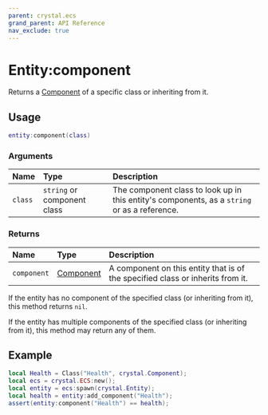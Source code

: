 ```yaml
---
parent: crystal.ecs
grand_parent: API Reference
nav_exclude: true
---
```


# Entity:component

Returns a [Component](component) of a specific class or inheriting from it.

## Usage

```lua
entity:component(class)
```

### Arguments

| Name    | Type                        | Description                                                                                  |
| :------ | :-------------------------- | :------------------------------------------------------------------------------------------- |
| `class` | `string` or component class | The component class to look up in this entity's components, as a `string` or as a reference. |

### Returns

| Name        | Type                   | Description                                                                    |
| :---------- | :--------------------- | :----------------------------------------------------------------------------- |
| `component` | [Component](component) | A component on this entity that is of the specified class or inherits from it. |

If the entity has no component of the specified class (or inheriting from it), this method returns `nil`.

If the entity has multiple components of the specified class (or inheriting from it), this method may return any of them.

## Example

```lua
local Health = Class("Health", crystal.Component);
local ecs = crystal.ECS:new();
local entity = ecs:spawn(crystal.Entity);
local health = entity:add_component("Health");
assert(entity:component("Health") == health);
```
